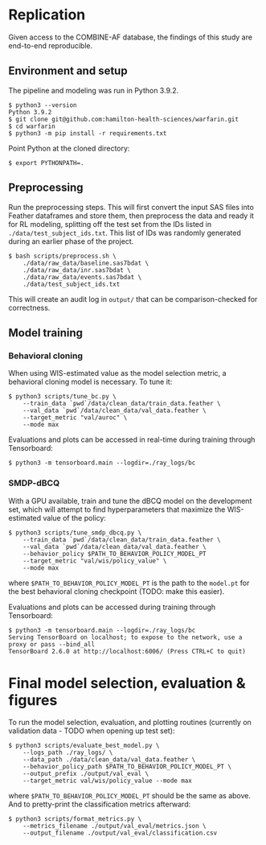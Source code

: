 # Replication

Given access to the COMBINE-AF database, the findings of this study are
end-to-end reproducible.

## Environment and setup

The pipeline and modeling was run in Python 3.9.2.

    $ python3 --version
    Python 3.9.2
    $ git clone git@github.com:hamilton-health-sciences/warfarin.git
    $ cd warfarin
    $ python3 -m pip install -r requirements.txt

Point Python at the cloned directory:

    $ export PYTHONPATH=.

## Preprocessing

Run the preprocessing steps. This will first convert the input SAS files into
Feather dataframes and store them, then preprocess the data and ready it for RL
modeling, splitting off the test set from the IDs listed in
`./data/test_subject_ids.txt`. This list of IDs was randomly generated during
an earlier phase of the project.

    $ bash scripts/preprocess.sh \
        ./data/raw_data/baseline.sas7bdat \
        ./data/raw_data/inr.sas7bdat \
        ./data/raw_data/events.sas7bdat \
        ./data/test_subject_ids.txt

This will create an audit log in `output/` that can be comparison-checked for
correctness.

## Model training

### Behavioral cloning

When using WIS-estimated value as the model selection metric, a behavioral
cloning model is necessary. To tune it:

    $ python3 scripts/tune_bc.py \
        --train_data `pwd`/data/clean_data/train_data.feather \
        --val_data `pwd`/data/clean_data/val_data.feather \
        --target_metric "val/auroc" \
        --mode max

Evaluations and plots can be accessed in real-time during training through
Tensorboard:

    $ python3 -m tensorboard.main --logdir=./ray_logs/bc

### SMDP-dBCQ

With a GPU available, train and tune the dBCQ model on the development set,
which will attempt to find hyperparameters that maximize the WIS-estimated
value of the policy:

    $ python3 scripts/tune_smdp_dbcq.py \
        --train_data `pwd`/data/clean_data/train_data.feather \
        --val_data `pwd`/data/clean_data/val_data.feather \
        --behavior_policy $PATH_TO_BEHAVIOR_POLICY_MODEL_PT
        --target_metric "val/wis/policy_value" \
        --mode max

where `$PATH_TO_BEHAVIOR_POLICY_MODEL_PT` is the path to the `model.pt` for the
best behavioral cloning checkpoint (TODO: make this easier).

Evaluations and plots can be accessed during training through Tensorboard:

    $ python3 -m tensorboard.main --logdir=./ray_logs/bc
    Serving TensorBoard on localhost; to expose to the network, use a proxy or pass --bind_all
    TensorBoard 2.6.0 at http://localhost:6006/ (Press CTRL+C to quit)

# Final model selection, evaluation & figures

To run the model selection, evaluation, and plotting routines (currently on
validation data - TODO when opening up test set):

    $ python3 scripts/evaluate_best_model.py \
        --logs_path ./ray_logs/ \
        --data_path ./data/clean_data/val_data.feather \
        --behavior_policy_path $PATH_TO_BEHAVIOR_POLICY_MODEL_PT \
        --output_prefix ./output/val_eval \
        --target_metric val/wis/policy_value --mode max

where `$PATH_TO_BEHAVIOR_POLICY_MODEL_PT` should be the same as above. And to
pretty-print the classification metrics afterward:

    $ python3 scripts/format_metrics.py \
        --metrics_filename ./output/val_eval/metrics.json \
        --output_filename ./output/val_eval/classification.csv
